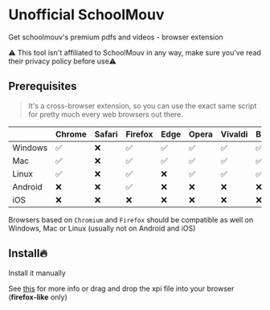 # Unofficial SchoolMouv
Get schoolmouv's premium pdfs and videos - browser extension

⚠️ This tool isn't affiliated to SchoolMouv in any way, make sure you've read their privacy policy before use⚠️

## Prerequisites
>It's a cross-browser extension, so you can use the exact same script for pretty much every web browsers out there.

|         | Chrome | Safari | Firefox | Edge | Opera | Vivaldi | Brave | Tor | Yandex | Chromium | Kiwi | Qwant | Ghostery | Epic |
| ------- | ------ | ------ | ------- | ---- | ----- | ------- | ----- | --- | ------ | -------- | ---- | ----- | -------- | ---- |
| Windows | ✅    | ❌     | ✅     | ✅   | ✅   | ✅      | ✅    | ✅ | ✅    | ✅       | ❌   | ❌   | ❌       | ✅  |
| Mac     | ✅    | ❌     | ✅     | ✅   | ✅   | ✅      | ✅    | ✅ | ❌    | ✅       | ❌   | ❌   | ❌       | ❌  |
| Linux   | ✅    | ❌     | ✅     | ❌   | ✅   | ✅      | ✅    | ✅ | ✅    | ✅       | ❌   | ❌   | ❌       | ❌  |
| Android | ❌    | ❌     | ✅     | ❌   | ❌   | ❌      | ❌    | ✅ | ✅    | ❌       | ✅   | ✅   | ✅       | ❌  |
| iOS     | ❌    | ❌     | ❌     | ❌   | ❌   | ❌      | ❌    | ❌ | ❌    | ❌       | ❌   | ❌   | ❌       | ❌  |

Browsers based on `Chromium` and `Firefox` should be compatible as well on Windows, Mac or Linux (usually not on Android and iOS)

## Install🔥
Install it manually

See [this](https://developer.chrome.com/extensions/getstarted) for more info or
drag and drop the xpi file into your browser (**firefox-like** only)
